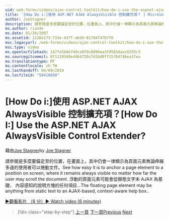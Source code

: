 ```yaml
---
uid: web-forms/videos/ajax-control-toolkit/how-do-i-use-the-aspnet-ajax-alwaysvisible-control-extender
title: '[How Do i:]使用 ASP.NET AJAX AlwaysVisible 控制擴充項？ | Microsoft Docs'
author: JoeStagner
description: 請參閱是多麼要錨定至的位置，在畫面上，其中仍會一律顯示為頁面元素無論伸展多遠的使用者可以捲動文件。 ...
ms.author: riande
ms.date: 01/26/2007
ms.assetid: 1126e173-733e-437f-abdd-81784f47b7f0
msc.legacyurl: /web-forms/videos/ajax-control-toolkit/how-do-i-use-the-aspnet-ajax-alwaysvisible-control-extender
msc.type: video
ms.openlocfilehash: 147fe5b0e749ce8f0c8096ea3f4583daac0255c3
ms.sourcegitcommit: 0f1119340e4464720cfd16d0ff15764746ea1fea
ms.translationtype: MT
ms.contentlocale: zh-TW
ms.lasthandoff: 04/09/2019
ms.locfileid: "59416658"
---
```

# <a name="how-do-i-use-the-aspnet-ajax-alwaysvisible-control-extender"></a><span data-ttu-id="8e0ed-105">[How Do i:]使用 ASP.NET AJAX AlwaysVisible 控制擴充項？</span><span class="sxs-lookup"><span data-stu-id="8e0ed-105">[How Do I:] Use the ASP.NET AJAX AlwaysVisible Control Extender?</span></span>

<span data-ttu-id="8e0ed-106">藉由[Joe Stagner](https://github.com/JoeStagner)</span><span class="sxs-lookup"><span data-stu-id="8e0ed-106">by [Joe Stagner](https://github.com/JoeStagner)</span></span>

<span data-ttu-id="8e0ed-107">請參閱是多麼要錨定至的位置，在畫面上，其中仍會一律顯示為頁面元素無論伸展多遠的使用者可以捲動文件。</span><span class="sxs-lookup"><span data-stu-id="8e0ed-107">See how easy it is to anchor a page element to a position on screen, where it remains always visible no matter how far the user may scroll the document.</span></span> <span data-ttu-id="8e0ed-108">浮動的頁面元素可能會從靜態文字未 AJAX 為基礎、 內容感知的說明方塊的任何項目...</span><span class="sxs-lookup"><span data-stu-id="8e0ed-108">The floating page element may be anything from static text to an AJAX-based, context-aware help box..</span></span>

[<span data-ttu-id="8e0ed-109">&#9654;觀看影片 （6 分）</span><span class="sxs-lookup"><span data-stu-id="8e0ed-109">&#9654; Watch video (6 minutes)</span></span>](https://channel9.msdn.com/Blogs/ASP-NET-Site-Videos/how-do-i-use-the-aspnet-ajax-alwaysvisible-control-extender)

> [!div class="step-by-step"]
> <span data-ttu-id="8e0ed-110">[上一頁](how-do-i-use-the-aspnet-ajax-modalpopup-extender-control.md)
> [下一頁](how-do-i-use-the-aspnet-ajax-accordion-control.md)</span><span class="sxs-lookup"><span data-stu-id="8e0ed-110">[Previous](how-do-i-use-the-aspnet-ajax-modalpopup-extender-control.md)
[Next](how-do-i-use-the-aspnet-ajax-accordion-control.md)</span></span>
